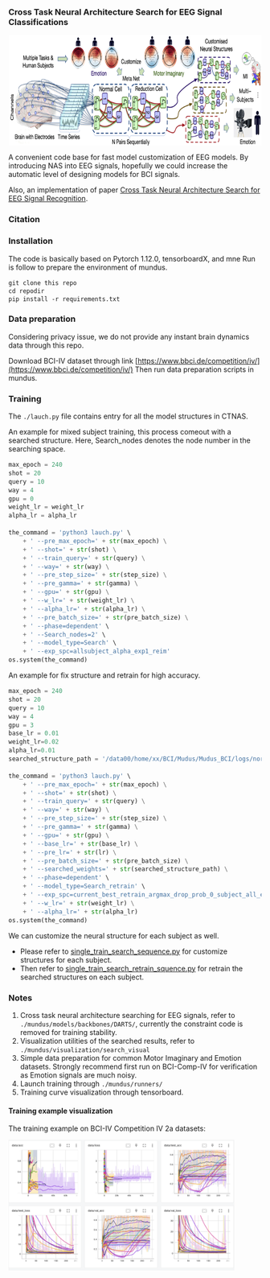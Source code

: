 
### Cross Task Neural Architecture Search for EEG Signal Classifications


<img src=./images/metanet.png width = "780" height = "220"  align=center />

A convenient code base for fast model customization of EEG models. By introducing NAS into EEG signals, hopefully we could increase the automatic  level  of designing models for BCI signals. 

Also, an implementation of paper [Cross Task Neural Architecture Search for EEG Signal Recognition](https://arxiv.org/pdf/2210.06298.pdf).

### Citation
<div style='display: none'>

If you find this research is useful for you research

```angular2html
@article{duan2022cross,
  title={Cross Task Neural Architecture Search for EEG Signal Classifications},
  author={Duan, Yiqun and Wang, Zhen and Li, Yi and Tang, Jianhang and Wang, Yu-Kai and Lin, Chin-Teng},
  journal={arXiv preprint arXiv:2210.06298},
  year={2022}
}
```
</div>

###  Installation

The code is basically based on Pytorch 1.12.0, tensorboardX, and mne
Run is follow to prepare the environment of mundus.
```ssh
git clone this repo
cd repodir
pip install -r requirements.txt
```
###  Data preparation

Considering privacy issue, we do not provide any instant brain dynamics data through this repo.

Download BCI-IV dataset through link [https://www.bbci.de/competition/iv/](https://www.bbci.de/competition/iv/)
Then run data preparation scripts in mundus. 

###  Training

The ```./lauch.py``` file contains entry for all the model structures in CTNAS. 

An example for mixed subject training, this process comeout with a searched structure.
Here, Search_nodes denotes the node number in the searching space. 
```python
max_epoch = 240
shot = 20
query = 10
way = 4
gpu = 0
weight_lr = weight_lr
alpha_lr = alpha_lr

the_command = 'python3 lauch.py' \
    + ' --pre_max_epoch=' + str(max_epoch) \
    + ' --shot=' + str(shot) \
    + ' --train_query=' + str(query) \
    + ' --way=' + str(way) \
    + ' --pre_step_size=' + str(step_size) \
    + ' --pre_gamma=' + str(gamma) \
    + ' --gpu=' + str(gpu) \
    + ' --w_lr=' + str(weight_lr) \
    + ' --alpha_lr=' + str(alpha_lr) \
    + ' --pre_batch_size=' + str(pre_batch_size) \
    + ' --phase=dependent' \
    + ' --Search_nodes=2' \
    + ' --model_type=Search' \
    + ' --exp_spc=allsubject_alpha_exp1_reim'
os.system(the_command)
```

An example for fix structure and retrain for high accuracy. 

```python
max_epoch = 240
shot = 20
query = 10
way = 4
gpu = 3
base_lr = 0.01
weight_lr=0.02
alpha_lr=0.01
searched_structure_path = '/data00/home/xx/BCI/Mudus/Mudus_BCI/logs/normal_search/BCI_IV_Search_batchsize32_w_lr0.01_alpha_lr0.005_gamma0.5_step20_maxepoch240_Mix_Search_Formal_4_val_node_2_layer4_new_search_space_with_skip_Elu_flattennoadapp/max_acc.pth'

the_command = 'python3 lauch.py' \
    + ' --pre_max_epoch=' + str(max_epoch) \
    + ' --shot=' + str(shot) \
    + ' --train_query=' + str(query) \
    + ' --way=' + str(way) \
    + ' --pre_step_size=' + str(step_size) \
    + ' --pre_gamma=' + str(gamma) \
    + ' --gpu=' + str(gpu) \
    + ' --base_lr=' + str(base_lr) \
    + ' --pre_lr=' + str(lr) \
    + ' --pre_batch_size=' + str(pre_batch_size) \
    + ' --searched_weights=' + str(searched_structure_path) \
    + ' --phase=dependent' \
    + ' --model_type=Search_retrain' \
    + ' --exp_spc=current_best_retrain_argmax_drop_prob_0_subject_all_exp2' \
    + ' --w_lr=' + str(weight_lr) \
    + ' --alpha_lr=' + str(alpha_lr) 
os.system(the_command)
```

We can customize the neural structure for each subject as well.
- Please refer to [single_train_search_sequence.py](single_train_search_sequence.py) for customize structures for each subject.
- Then refer to [single_train_search_retrain_squence.py](single_train_search_retrain_squence.py) for retrain the searched structures on each subject. 


###  Notes

1. Cross task neural architecture searching for EEG signals, refer to ```./mundus/models/backbones/DARTS/```, currently the constraint code is removed for training stability. 
2. Visualization utilities of the searched results, refer to  ```./mundus/visualization/search_visual```
3. Simple data preparation for common Motor Imaginary and Emotion datasets. Strongly recommend first run on BCI-Comp-IV for verification as Emotion signals are much noisy. 
4. Launch training through ```./mundus/runners/```
5. Training curve visualization through tensorboard.

####  Training example visualization

The training example on BCI-IV Competition IV 2a datasets:

<img src=./images/vis_example.png width = "450" height = "260" alt="图片名称" align=center />


